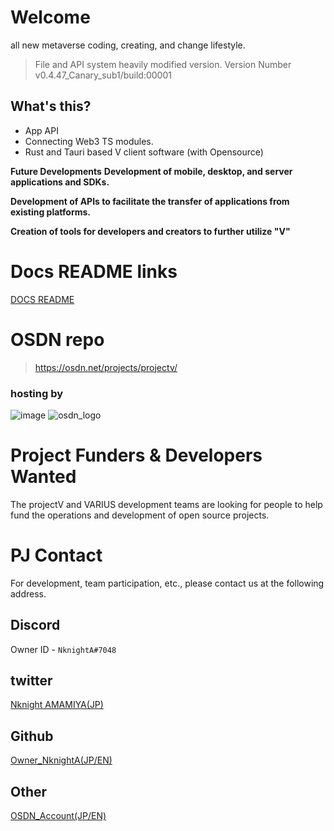 # Welcome
all new metaverse coding, creating, and change lifestyle.
> File and API system heavily modified version.
> Version Number v0.4.47_Canary_sub1/build:00001

## What's this?
 - App API
 - Connecting Web3 TS modules.
 - Rust and Tauri based V client software (with Opensource)
 
  __Future Developments__
  __Development of mobile, desktop, and server applications and SDKs.__

  __Development of APIs to facilitate the transfer of applications from existing platforms.__
  
  __Creation of tools for developers and creators to further utilize "V"__

# Docs README links
[DOCS README](https://github.com/nknighta/V/tree/main/docs#v-docs-markdown-readme)

# OSDN repo

> https://osdn.net/projects/projectv/

### hosting by
![image](https://user-images.githubusercontent.com/88763245/227477885-85f92eb1-e6d0-4713-bd7b-d9dcce34085f.png)
![osdn_logo](https://user-images.githubusercontent.com/88763245/227475348-36363766-dd2b-4475-b4e7-7ac410c0fb61.png)

# Project Funders & Developers Wanted

The projectV and VARIUS development teams are looking for people to help fund the operations and development of open source projects.

# PJ Contact
For development, team participation, etc., please contact us at the following address.

## Discord
Owner ID - ``NknightA#7048``

## twitter
[Nknight AMAMIYA(JP)](https://twitter.com/ama_dev_1)

## Github
[Owner_NknightA(JP/EN)](https://github.com/nknighta)

## Other
[OSDN_Account(JP/EN)](https://osdn.net/users/nknight/)